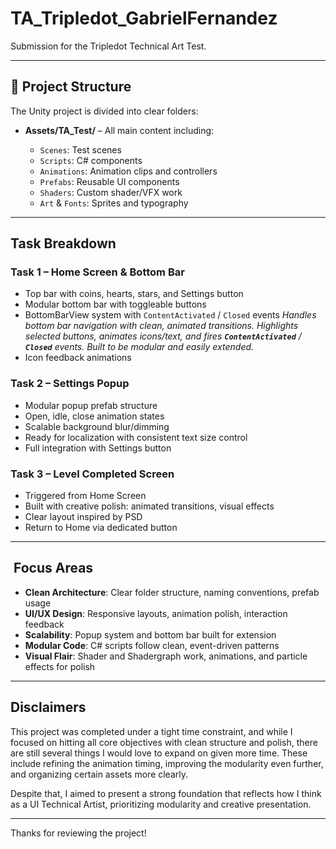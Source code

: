 # TA\_Tripledot\_GabrielFernandez

Submission for the Tripledot Technical Art Test.

---

## 📁 Project Structure

The Unity project is divided into clear folders:

* **Assets/TA\_Test/** – All main content including:

  * `Scenes`: Test scenes
  * `Scripts`: C# components
  * `Animations`: Animation clips and controllers
  * `Prefabs`: Reusable UI components
  * `Shaders`: Custom shader/VFX work
  * `Art` & `Fonts`: Sprites and typography

---

## Task Breakdown

### **Task 1 – Home Screen & Bottom Bar**

* Top bar with coins, hearts, stars, and Settings button
* Modular bottom bar with toggleable buttons
* BottomBarView system with `ContentActivated` / `Closed` events
  *Handles bottom bar navigation with clean, animated transitions. Highlights selected buttons, animates icons/text, and fires ************`ContentActivated`************ / ************`Closed`************ events. Built to be modular and easily extended.*
* Icon feedback animations

### **Task 2 – Settings Popup**

* Modular popup prefab structure
* Open, idle, close animation states
* Scalable background blur/dimming
* Ready for localization with consistent text size control
* Full integration with Settings button

### **Task 3 – Level Completed Screen**

* Triggered from Home Screen
* Built with creative polish: animated transitions, visual effects
* Clear layout inspired by PSD
* Return to Home via dedicated button

---

##  Focus Areas

* **Clean Architecture**: Clear folder structure, naming conventions, prefab usage
* **UI/UX Design**: Responsive layouts, animation polish, interaction feedback
* **Scalability**: Popup system and bottom bar built for extension
* **Modular Code**: C# scripts follow clean, event-driven patterns
* **Visual Flair**: Shader and Shadergraph work, animations, and particle effects for polish

---

## Disclaimers

This project was completed under a tight time constraint, and while I focused on hitting all core objectives with clean structure and polish, there are still several things I would love to expand on given more time.
These include refining the animation timing, improving the modularity even further, and organizing certain assets more clearly.

Despite that, I aimed to present a strong foundation that reflects how I think as a UI Technical Artist, prioritizing modularity and creative presentation.

---

Thanks for reviewing the project!
